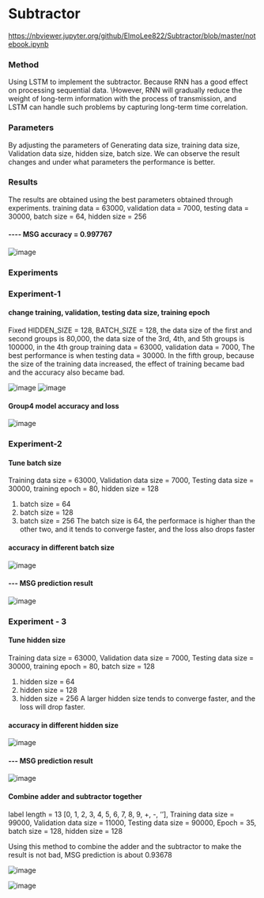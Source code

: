 # Subtractor

https://nbviewer.jupyter.org/github/ElmoLee822/Subtractor/blob/master/notebook.ipynb

### Method
Using LSTM to implement the subtractor. Because RNN has a good effect on processing sequential data. \However, RNN will gradually reduce the weight of long-term information with the process of transmission, and LSTM can handle such problems by capturing long-term time correlation.

### Parameters
By adjusting the parameters of Generating data size, training data size, Validation data size, hidden size, batch size. We can observe the result changes and under what parameters the performance is better.

### Results
The results are obtained using the best parameters obtained through experiments.
training data = 63000, validation data = 7000, testing data = 30000, batch size = 64, hidden size = 256
#### ---- MSG accuracy = 0.997767
![image](https://github.com/ElmoLee822/Subtractor/blob/master/img/result_MSG.PNG)

### Experiments
### Experiment-1
#### change training, validation, testing data size, training epoch
Fixed HIDDEN_SIZE = 128, BATCH_SIZE = 128, the data size of the first and second groups is 80,000, the data size of the 3rd, 4th, and 5th groups is 100000, in the 4th group training data = 63000, validation data = 7000, The best performance is when testing data = 30000. In the fifth group, because the size of the training data increased, the effect of training became bad and the accuracy also became bad.

![image](https://github.com/ElmoLee822/Subtractor/blob/master/img/experiment-1_grid.PNG)
![image](https://github.com/ElmoLee822/Subtractor/blob/master/img/experiment-1.PNG)

#### Group4 model accuracy and loss
![image](https://github.com/ElmoLee822/Subtractor/blob/master/img/group-4.PNG)

### Experiment-2
#### Tune batch size
Training data size = 63000, Validation data size = 7000, Testing data size = 30000, training epoch = 80, hidden size = 128
1. batch size = 64
2. batch size = 128
3. batch size = 256
The batch size is 64, the performace is higher than the other two, and it tends to converge faster, and the loss also drops faster

#### accuracy in different batch size
![image](https://github.com/ElmoLee822/Subtractor/blob/master/img/tune_batch_size.PNG)

#### --- MSG prediction result
![image](https://github.com/ElmoLee822/Subtractor/blob/master/img/batch_MSG_result.PNG)

### Experiment - 3
#### Tune hidden size
Training data size = 63000, Validation data size = 7000, Testing data size = 30000, training epoch = 80, batch size = 128
1. hidden size = 64
2. hidden size = 128
3. hidden size = 256
A larger hidden size tends to converge faster, and the loss will drop faster.
#### accuracy in different hidden size
![image](https://github.com/ElmoLee822/Subtractor/blob/master/img/tune_hidden_size.PNG)

#### --- MSG prediction result
![image](https://github.com/ElmoLee822/Subtractor/blob/master/img/hidden_MSG_result.PNG)

#### Combine adder and subtractor together
label length = 13 [0, 1, 2, 3, 4, 5, 6, 7, 8, 9, +, -, ‘’],
Training data size = 99000, Validation data size = 11000, Testing data size = 90000, Epoch = 35, batch size = 128, hidden size = 128

Using this method to combine the adder and the subtractor to make the result is not bad, MSG prediction is about 0.93678

![image](https://github.com/ElmoLee822/Subtractor/blob/master/img/adder_subtractor_MSG.PNG)

![image](https://github.com/ElmoLee822/Subtractor/blob/master/img/adder_subtractor_result.PNG)


